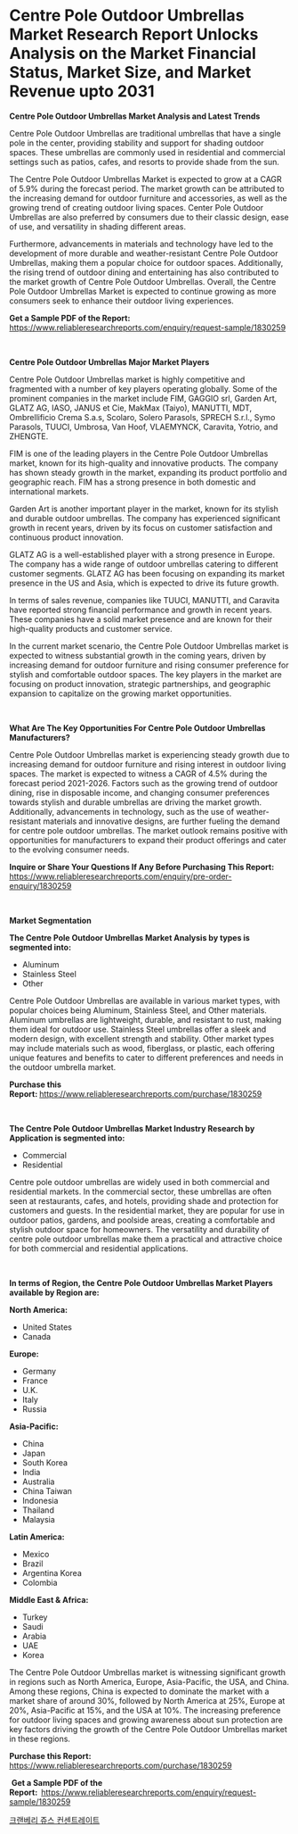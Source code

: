 <p><h1>Centre Pole Outdoor Umbrellas Market Research Report Unlocks Analysis on the Market Financial Status, Market Size, and Market Revenue upto 2031</h1></p><p><strong>Centre Pole Outdoor Umbrellas Market Analysis and Latest Trends</strong></p>
<p><p>Centre Pole Outdoor Umbrellas are traditional umbrellas that have a single pole in the center, providing stability and support for shading outdoor spaces. These umbrellas are commonly used in residential and commercial settings such as patios, cafes, and resorts to provide shade from the sun.</p><p>The Centre Pole Outdoor Umbrellas Market is expected to grow at a CAGR of 5.9% during the forecast period. The market growth can be attributed to the increasing demand for outdoor furniture and accessories, as well as the growing trend of creating outdoor living spaces. Center Pole Outdoor Umbrellas are also preferred by consumers due to their classic design, ease of use, and versatility in shading different areas.</p><p>Furthermore, advancements in materials and technology have led to the development of more durable and weather-resistant Centre Pole Outdoor Umbrellas, making them a popular choice for outdoor spaces. Additionally, the rising trend of outdoor dining and entertaining has also contributed to the market growth of Centre Pole Outdoor Umbrellas. Overall, the Centre Pole Outdoor Umbrellas Market is expected to continue growing as more consumers seek to enhance their outdoor living experiences.</p></p>
<p><strong>Get a Sample PDF of the Report:&nbsp;</strong> <a href="https://www.reliableresearchreports.com/enquiry/request-sample/1830259">https://www.reliableresearchreports.com/enquiry/request-sample/1830259</a></p>
<p>&nbsp;</p>
<p><strong>Centre Pole Outdoor Umbrellas Major Market Players</strong></p>
<p><p>Centre Pole Outdoor Umbrellas market is highly competitive and fragmented with a number of key players operating globally. Some of the prominent companies in the market include FIM, GAGGIO srl, Garden Art, GLATZ AG, IASO, JANUS et Cie, MakMax (Taiyo), MANUTTI, MDT, Ombrellificio Crema S.a.s, Scolaro, Solero Parasols, SPRECH S.r.l., Symo Parasols, TUUCI, Umbrosa, Van Hoof, VLAEMYNCK, Caravita, Yotrio, and ZHENGTE.</p><p>FIM is one of the leading players in the Centre Pole Outdoor Umbrellas market, known for its high-quality and innovative products. The company has shown steady growth in the market, expanding its product portfolio and geographic reach. FIM has a strong presence in both domestic and international markets.</p><p>Garden Art is another important player in the market, known for its stylish and durable outdoor umbrellas. The company has experienced significant growth in recent years, driven by its focus on customer satisfaction and continuous product innovation.</p><p>GLATZ AG is a well-established player with a strong presence in Europe. The company has a wide range of outdoor umbrellas catering to different customer segments. GLATZ AG has been focusing on expanding its market presence in the US and Asia, which is expected to drive its future growth.</p><p>In terms of sales revenue, companies like TUUCI, MANUTTI, and Caravita have reported strong financial performance and growth in recent years. These companies have a solid market presence and are known for their high-quality products and customer service.</p><p>In the current market scenario, the Centre Pole Outdoor Umbrellas market is expected to witness substantial growth in the coming years, driven by increasing demand for outdoor furniture and rising consumer preference for stylish and comfortable outdoor spaces. The key players in the market are focusing on product innovation, strategic partnerships, and geographic expansion to capitalize on the growing market opportunities.</p></p>
<p>&nbsp;</p>
<p><strong>What Are The Key Opportunities For Centre Pole Outdoor Umbrellas Manufacturers?</strong></p>
<p><p>Centre Pole Outdoor Umbrellas market is experiencing steady growth due to increasing demand for outdoor furniture and rising interest in outdoor living spaces. The market is expected to witness a CAGR of 4.5% during the forecast period 2021-2026. Factors such as the growing trend of outdoor dining, rise in disposable income, and changing consumer preferences towards stylish and durable umbrellas are driving the market growth. Additionally, advancements in technology, such as the use of weather-resistant materials and innovative designs, are further fueling the demand for centre pole outdoor umbrellas. The market outlook remains positive with opportunities for manufacturers to expand their product offerings and cater to the evolving consumer needs.</p></p>
<p><strong>Inquire or Share Your Questions If Any Before Purchasing This Report:</strong> <a href="https://www.reliableresearchreports.com/enquiry/pre-order-enquiry/1830259">https://www.reliableresearchreports.com/enquiry/pre-order-enquiry/1830259</a></p>
<p>&nbsp;</p>
<p><strong>Market Segmentation</strong></p>
<p><strong>The Centre Pole Outdoor Umbrellas Market Analysis by types is segmented into:</strong></p>
<p><ul><li>Aluminum</li><li>Stainless Steel</li><li>Other</li></ul></p>
<p><p>Centre Pole Outdoor Umbrellas are available in various market types, with popular choices being Aluminum, Stainless Steel, and Other materials. Aluminum umbrellas are lightweight, durable, and resistant to rust, making them ideal for outdoor use. Stainless Steel umbrellas offer a sleek and modern design, with excellent strength and stability. Other market types may include materials such as wood, fiberglass, or plastic, each offering unique features and benefits to cater to different preferences and needs in the outdoor umbrella market.</p></p>
<p><strong>Purchase this Report:&nbsp;</strong><a href="https://www.reliableresearchreports.com/purchase/1830259">https://www.reliableresearchreports.com/purchase/1830259</a></p>
<p>&nbsp;</p>
<p><strong>The Centre Pole Outdoor Umbrellas Market Industry Research by Application is segmented into:</strong></p>
<p><ul><li>Commercial</li><li>Residential</li></ul></p>
<p><p>Centre pole outdoor umbrellas are widely used in both commercial and residential markets. In the commercial sector, these umbrellas are often seen at restaurants, cafes, and hotels, providing shade and protection for customers and guests. In the residential market, they are popular for use in outdoor patios, gardens, and poolside areas, creating a comfortable and stylish outdoor space for homeowners. The versatility and durability of centre pole outdoor umbrellas make them a practical and attractive choice for both commercial and residential applications.</p></p>
<p>&nbsp;</p>
<p><strong>In terms of Region, the Centre Pole Outdoor Umbrellas Market Players available by Region are:</strong></p>
<p>
    <p> <strong> North America: </strong>
        <ul>
            <li>United States</li>
            <li>Canada</li>
        </ul>
        </p> 
    <p> <strong> Europe: </strong>
        <ul>
            <li>Germany</li>
            <li>France</li>
            <li>U.K.</li>
            <li>Italy</li>
            <li>Russia</li>
        </ul>
        </p> 
    <p> <strong> Asia-Pacific: </strong>
        <ul>
            <li>China</li>
            <li>Japan</li>
            <li>South Korea</li>
            <li>India</li>
            <li>Australia</li>
            <li>China Taiwan</li>
            <li>Indonesia</li>
            <li>Thailand</li>
            <li>Malaysia</li>
        </ul>
        </p> 
    <p> <strong> Latin America: </strong>
        <ul>
            <li>Mexico</li>
            <li>Brazil</li>
            <li>Argentina Korea</li>
            <li>Colombia</li>
        </ul>
        </p> 
    <p> <strong> Middle East & Africa: </strong>
        <ul>
            <li>Turkey</li>
            <li>Saudi</li>
            <li>Arabia</li>
            <li>UAE</li>
            <li>Korea</li>
        </ul>
    </p>
    </p>
<p><p>The Centre Pole Outdoor Umbrellas market is witnessing significant growth in regions such as North America, Europe, Asia-Pacific, the USA, and China. Among these regions, China is expected to dominate the market with a market share of around 30%, followed by North America at 25%, Europe at 20%, Asia-Pacific at 15%, and the USA at 10%. The increasing preference for outdoor living spaces and growing awareness about sun protection are key factors driving the growth of the Centre Pole Outdoor Umbrellas market in these regions.</p></p>
<p><strong>Purchase this Report: </strong><a href="https://www.reliableresearchreports.com/purchase/1830259">https://www.reliableresearchreports.com/purchase/1830259</a></p>
<p>&nbsp;<strong>Get a Sample PDF of the Report:&nbsp;&nbsp;</strong><a href="https://www.reliableresearchreports.com/enquiry/request-sample/1830259">https://www.reliableresearchreports.com/enquiry/request-sample/1830259</a></p>
<p><strong></strong></p>
<p><p><a href="https://github.com/trmesnao7959541/Market-Research-Report-List-1/blob/main/85392316767.md">크랜베리 쥬스 컨센트레이트</a></p></p>
